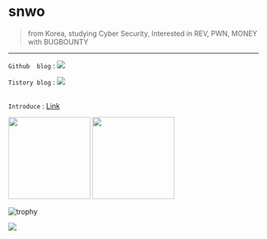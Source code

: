 # snwo
> from Korea, studying Cyber Security, Interested in REV, PWN, MONEY with BUGBOUNTY
---

`Github  blog` : <a href="http://blog.snwo.fun" target="_blank"><img src="https://img.shields.io/badge/Blog-white?style=for-the-badge&logo=GitHub&logoColor=000000"/></a><br>

`Tistory blog` : <a href="https://snwo.tistory.com" target="_blank"><img src="https://img.shields.io/badge/Tistory-white?style=for-the-badge&logo=Directus&logoColor=000000"/></a><br><br>

`Introduce`  : [Link](http://snwo.fun) 

<img src="https://github-readme-stats.vercel.app/api?username=snwox&show_icons=true" height=165 />


<img src="https://github-readme-stats.vercel.app/api/top-langs/?username=snwox&show_icons=true&hide_border=true&title_color=004386&icon_color=004386&layout=compact" height=165 />

![trophy](https://github-profile-trophy.vercel.app/?username=snwox)

<img align='left' src="http://mazassumnida.wtf/api/v2/generate_badge?boj=snwo">
